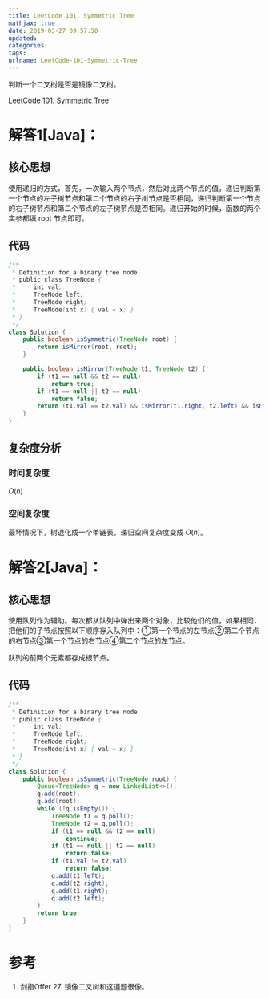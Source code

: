```yaml
---
title: LeetCode 101. Symmetric Tree
mathjax: true
date: 2019-03-27 09:57:50
updated:
categories:
tags:
urlname: LeetCode-101-Symmetric-Tree
---
```


判断一个二叉树是否是镜像二叉树。

<!-- more -->

[LeetCode 101. Symmetric Tree](https://leetcode.com/articles/symmetric-tree/)

# 解答1[Java]：

## 核心思想

使用递归的方式，首先，一次输入两个节点，然后对比两个节点的值，递归判断第一个节点的左子树节点和第二个节点的右子树节点是否相同，递归判断第一个节点的右子树节点和第二个节点的左子树节点是否相同。递归开始的时候，函数的两个实参都填 root 节点即可。

## 代码

```java
/**
 * Definition for a binary tree node.
 * public class TreeNode {
 *     int val;
 *     TreeNode left;
 *     TreeNode right;
 *     TreeNode(int x) { val = x; }
 * }
 */
class Solution {
    public boolean isSymmetric(TreeNode root) {
        return isMirror(root, root);
    }

    public boolean isMirror(TreeNode t1, TreeNode t2) {
        if (t1 == null && t2 == null)
            return true;
        if (t1 == null || t2 == null)
            return false;
        return (t1.val == t2.val) && isMirror(t1.right, t2.left) && isMirror(t1.left, t2.right);
    }
}
```

## 复杂度分析

### 时间复杂度

$O(n)$

### 空间复杂度

最坏情况下，树退化成一个单链表，递归空间复杂度变成 $O(n)$。



# 解答2[Java]：

## 核心思想

使用队列作为辅助。每次都从队列中弹出来两个对象，比较他们的值，如果相同，把他们的子节点按照以下顺序存入队列中：①第一个节点的左节点②第二个节点的右节点③第一个节点的右节点④第二个节点的左节点。

队列的前两个元素都存成根节点。

## 代码

```java
/**
 * Definition for a binary tree node.
 * public class TreeNode {
 *     int val;
 *     TreeNode left;
 *     TreeNode right;
 *     TreeNode(int x) { val = x; }
 * }
 */
class Solution {
    public boolean isSymmetric(TreeNode root) {
        Queue<TreeNode> q = new LinkedList<>();
        q.add(root);
        q.add(root);
        while (!q.isEmpty()) {
            TreeNode t1 = q.poll();
            TreeNode t2 = q.poll();
            if (t1 == null && t2 == null)
                continue;
            if (t1 == null || t2 == null)
                return false;
            if (t1.val != t2.val)
                return false;
            q.add(t1.left);
            q.add(t2.right);
            q.add(t1.right);
            q.add(t2.left);
        }
        return true;
    }
}
```



# 参考

1. 剑指Offer 27. 镜像二叉树和这道题很像。